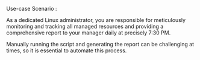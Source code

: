 Use-case Scenario :

As a dedicated Linux administrator, you are responsible for meticulously monitoring and tracking all managed resources and providing a comprehensive report to your manager daily at precisely 7:30 PM. 

Manually running the script and generating the report can be challenging at times, so it is essential to automate this process.
